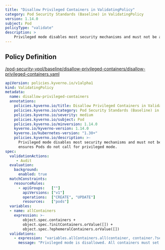 ```yaml
---
title: "Disallow Privileged Containers in ValidatingPolicy"
category: Pod Security Standards (Baseline) in ValidatingPolicy
version: 1.14.0
subject: Pod
policyType: "validate"
description: >
    Privileged mode disables most security mechanisms and must not be allowed. This policy ensures Pods do not call for privileged mode.
---
```


## Policy Definition
<a href="https://github.com/kyverno/policies/raw/main//pod-security-vpol/baseline/disallow-privileged-containers/disallow-privileged-containers.yaml" target="-blank">/pod-security-vpol/baseline/disallow-privileged-containers/disallow-privileged-containers.yaml</a>

```yaml
apiVersion: policies.kyverno.io/v1alpha1
kind: ValidatingPolicy
metadata:
  name: disallow-privileged-containers
  annotations:
    policies.kyverno.io/title: Disallow Privileged Containers in ValidatingPolicy
    policies.kyverno.io/category: Pod Security Standards (Baseline) in ValidatingPolicy
    policies.kyverno.io/severity: medium
    policies.kyverno.io/subject: Pod
    policies.kyverno.io/minversion: 1.14.0
    kyverno.io/kyverno-version: 1.14.0
    kyverno.io/kubernetes-version: "1.30+"
    policies.kyverno.io/description: >-
      Privileged mode disables most security mechanisms and must not be allowed. This policy
      ensures Pods do not call for privileged mode.
spec:
  validationActions:
     - Audit
  evaluation:
    background:
      enabled: true
  matchConstraints:
    resourceRules:
      - apiGroups:   [""]
        apiVersions: ["v1"]
        operations:  ["CREATE", "UPDATE"]
        resources:   ["pods"]
  variables:
  - name: allContainers
    expression: >-
        object.spec.containers + 
        object.spec.?initContainers.orValue([]) + 
        object.spec.?ephemeralContainers.orValue([])
  validations:
    - expression: "variables.allContainers.all(container, container.?securityContext.?privileged.orValue(false) == false)"
      message: "Privileged mode is disallowed. All containers must set the securityContext.privileged field to `false` or unset the field."
```
